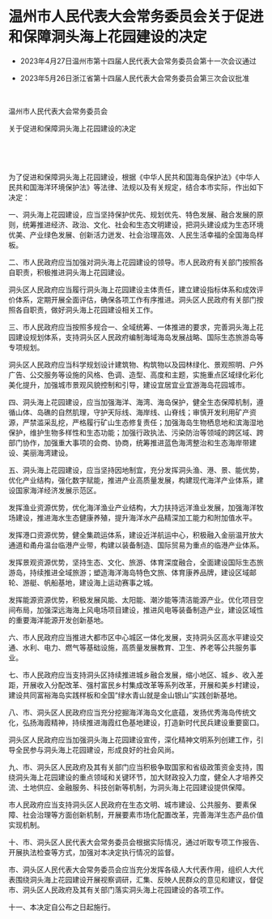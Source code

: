 # 温州市人民代表大会常务委员会关于促进和保障洞头海上花园建设的决定

- 2023年4月27日温州市第十四届人民代表大会常务委员会第十一次会议通过

- 2023年5月26日浙江省第十四届人民代表大会常务委员会第三次会议批准

<!-- INFO END -->

​

温州市人民代表大会常务委员会

关于促进和保障洞头海上花园建设的决定

​

​

为了促进和保障洞头海上花园建设，根据《中华人民共和国海岛保护法》《中华人民共和国海洋环境保护法》等法律、法规以及有关规定，结合本市实际，作出如下决定：

一、洞头海上花园建设，应当坚持保护优先、规划优先、特色发展、融合发展的原则，统筹推进经济、政治、文化、社会和生态文明建设，把洞头建设成为生态环境优美、产业绿色发展、创新活力迸发、社会治理高效、人民生活幸福的全国海岛样板。

二、市人民政府应当加强对洞头海上花园建设的领导。市人民政府有关部门按照各自职责，积极推进洞头海上花园建设。

洞头区人民政府应当履行洞头海上花园建设主体责任，建立建设指标体系和成效评价体系，定期开展全面评估，确保各项工作有序推进。洞头区人民政府有关部门按照各自职责，做好洞头海上花园建设相关工作。

三、市人民政府应当按照多规合一、全域统筹、一体推进的要求，完善洞头海上花园建设规划体系，支持洞头区人民政府编制海域海岛发展战略、国际生态旅游岛等专项规划。

洞头区人民政府应当科学规划设计建筑物、构筑物以及园林绿化、景观照明、户外广告、公交服务等设施的风格、色调、造型、高度和主题，实施重点区域绿化彩化美化提升，加强城市景观风貌控制和引导，建设宜居宜业宜游海岛花园城市。

四、洞头海上花园建设，应当加强海洋、海湾、海岛保护，健全生态保障机制，遵循山体、岛礁的自然肌理，守护天际线、海岸线、山脊线；审慎开发利用矿产资源，严禁滥采乱挖，严格履行矿山生态修复责任；加强海岛生物栖息地和滨海湿地保护，维护生物多样性和生态功能；加强行政执法、污染防治等领域的跨区域、跨部门协作，加强重大事项的会商、协商，统筹推进蓝色海湾整治和生态海岸带建设、美丽海湾建设。

五、洞头海上花园建设，应当坚持因地制宜，充分发挥洞头渔、港、景、能优势，优化产业结构，强化数字赋能，推进产业高质量发展，构建现代海洋产业体系，建设国家海洋经济发展示范区。

发挥渔业资源优势，优化海洋渔业产业结构，大力扶持远洋渔业发展，加强海洋牧场建设，推进海水生态健康养殖，提升海洋水产品精深加工能力和附加值水平。

发挥港口资源优势，健全集疏运体系，建设近洋航运中心，积极融入金丽温开放大通道和甬舟温台临港产业带，构建以装备制造、国际贸易为重点的临港产业体系。

发挥景观资源优势，坚持生态、文化、旅游、体育深度融合，全面建设国际生态旅游岛，持续推进全域旅游；塑造海洋海岛特色文旅、体育康养品牌，建设区域邮轮、游艇、帆船基地，建设海上运动赛事之城。

发挥能源资源优势，积极发展风能、太阳能、潮汐能等清洁能源产业。优化项目空间布局，加强深远海海上风电场项目建设，推进风电等装备制造产业，建设区域性的重要海洋能源开发创新基地。

六、市人民政府应当推进大都市区中心城区一体化发展，支持洞头区高水平建设交通、水利、电力、燃气等基础设施，高质量发展教育、卫生、养老等公共服务事业。

七、市人民政府应当支持洞头区持续推进城乡融合发展，缩小地区、城乡、收入差距，开展收入分配改革、强村富民乡村集成改革等系列改革，开展和美乡村建设，建设共同富裕海岛实践样板和全国“绿水青山就是金山银山”实践创新基地。

八、市、洞头区人民政府应当充分挖掘海洋海岛文化底蕴，发扬优秀海岛传统文化，弘扬海霞精神，持续推进海霞红色基地建设，打造新时代民兵建设重要窗口。

洞头区人民政府应当加强洞头海上花园建设宣传，深化精神文明系列创建工作，引导全民参与洞头海上花园建设，形成良好的社会风尚。

九、市、洞头区人民政府及其有关部门应当积极争取国家和省级政策资金支持，围绕洞头海上花园建设的重点领域和关键环节，加大财政投入力度，健全人才培养交流、土地供应、金融服务、科技创新等机制，为洞头海上花园建设提供保障。

市人民政府应当支持洞头区人民政府在生态文明、城市建设、公共服务、要素保障、社会治理等方面创新机制，开展要素市场化配置改革，完善海洋生态产品价值实现机制。

十、市、洞头区人民代表大会常务委员会根据实际情况，通过听取专项工作报告、开展执法检查等方式，加强对本决定执行情况的监督。

市、洞头区人民代表大会常务委员会应当充分发挥各级人大代表作用，组织人大代表围绕洞头海上花园建设开展视察调研，汇集、反映人民群众的意见和建议，督促市、洞头区人民政府及其有关部门落实洞头海上花园建设的各项工作。

十一、本决定自公布之日起施行。
